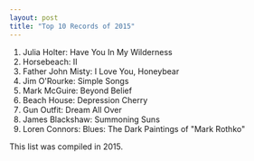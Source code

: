 ```yaml
---
layout: post
title: "Top 10 Records of 2015"
---
```


1. Julia Holter: Have You In My Wilderness
2. Horsebeach: II
3. Father John Misty: I Love You, Honeybear
4. Jim O'Rourke: Simple Songs
5. Mark McGuire: Beyond Belief
6. Beach House: Depression Cherry 
7. Gun Outfit: Dream All Over
8. James Blackshaw: Summoning Suns
9. Loren Connors: Blues: The Dark Paintings of "Mark Rothko"

This list was compiled in 2015.
